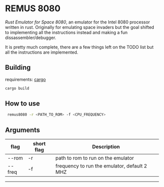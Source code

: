 # REMUS 8080

_Rust Emulator for Space 8080_, an emulator for the Intel 8080 processor
written in rust. Originally for emulating space invaders but the goal shifted
to implementing all the instructions instead and making a fun 
dissassembler/debugger.


It is pretty much complete, there are a few things left on the TODO list but 
all the instructions are implemented. 

## Building

requirements: [cargo](https://doc.rust-lang.org/cargo/getting-started/installation.html "cargo")

```sh 
cargo build
```

## How to use

```sh
 remus8080 -r <PATH_TO_ROM> -f <CPU_FREQUENCY> 
```

## Arguments

| flag     | short flag | Description                                   |
|----------|------------|-----------------------------------------------|
| --rom    | -r         |  path to rom to run on the emulator           |
| --freq   | -f         |  frequency to run the emulator, default 2 MHZ |
-------------------------------------------------------------------------




